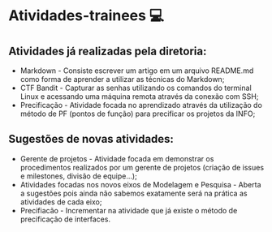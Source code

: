 # Atividades-trainees :computer:

## Atividades já realizadas pela diretoria:

* Markdown - Consiste escrever um artigo em um arquivo README.md como forma de aprender a utilizar as técnicas do Markdown;
* CTF Bandit - Capturar as senhas utilizando os comandos do terminal Linux e acessando uma máquina remota através da conexão com SSH;
* Precificação - Atividade focada no aprendizado através da utilização do método de PF (pontos de função) para precificar os projetos da INFO;

## Sugestões de novas atividades:

* Gerente de projetos - Atividade focada em demonstrar os procedimentos realizados por um gerente de projetos (criação de issues e milestones, divisão de equipe...);
* Atividades focadas nos novos eixos de Modelagem e Pesquisa - Aberta a sugestões pois ainda não sabemos exatamente será na prática as atividades de cada eixo;
* Precifiacão - Incrementar na atividade que já existe o método de precificação de interfaces.
